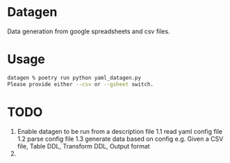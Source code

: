 # Datagen
Data generation from google spreadsheets and csv files.

# Usage
``` bash
datagen % poetry run python yaml_datagen.py         
Please provide either --csv or --gsheet switch.
```

# TODO
1. Enable datagen to be run from a description file
    1.1 read yaml config file
    1.2 parse config file
    1.3 generate data based on config
  e.g. Given a CSV file, Table DDL, Transform DDL, Output format
2. 